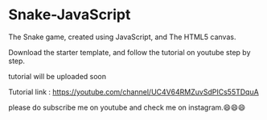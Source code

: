 # Snake-JavaScript

The Snake game, created using JavaScript, and The HTML5 canvas.

Download the starter template, and follow the tutorial on youtube step by step.

tutorial will be uploaded soon

Tutorial link : https://youtube.com/channel/UC4V64RMZuvSdPICs55TDquA

please do subscribe me on youtube and check me on instagram.😄😄😄
